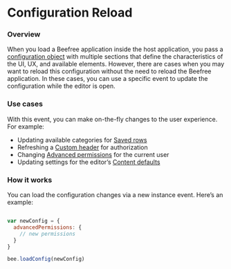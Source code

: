 # Configuration Reload

### Overview <a href="#overview" id="overview"></a>

When you load a Beefree application inside the host application, you pass a [configuration object](./) with multiple sections that define the characteristics of the UI, UX, and available elements. However, there are cases when you may want to reload this configuration without the need to reload the Beefree application. In these cases, you can use a specific event to update the configuration while the editor is open.

### Use cases <a href="#use-cases" id="use-cases"></a>

With this event, you can make on-the-fly changes to the user experience. For example:

* Updating available categories for [Saved rows](../../../saved-rows/)
* Refreshing a [Custom header](../../../advanced-options/custom-headers.md) for authorization
* Changing [Advanced permissions](../../../advanced-options/advanced-permissions.md) for the current user
* Updating settings for the editor’s [Content defaults](../../../appearance/content-defaults.md)

### How it works <a href="#how-it-works" id="how-it-works"></a>

You can load the configuration changes via a new instance event. Here’s an example:

```javascript

var newConfig = {
  advancedPermissions: {
    // new permissions
  }
}

bee.loadConfig(newConfig)

```
